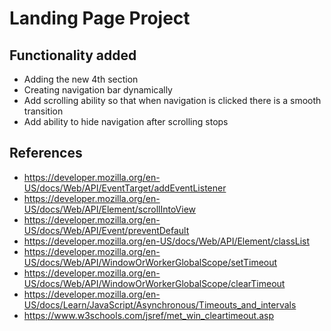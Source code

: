 # Landing Page Project

## Functionality added

* Adding the new 4th section
* Creating navigation bar dynamically
* Add scrolling ability so that when navigation is clicked there is a smooth transition
* Add ability to hide navigation after scrolling stops

## References
* https://developer.mozilla.org/en-US/docs/Web/API/EventTarget/addEventListener
* https://developer.mozilla.org/en-US/docs/Web/API/Element/scrollIntoView
* https://developer.mozilla.org/en-US/docs/Web/API/Event/preventDefault
* https://developer.mozilla.org/en-US/docs/Web/API/Element/classList
* https://developer.mozilla.org/en-US/docs/Web/API/WindowOrWorkerGlobalScope/setTimeout
* https://developer.mozilla.org/en-US/docs/Web/API/WindowOrWorkerGlobalScope/clearTimeout
* https://developer.mozilla.org/en-US/docs/Learn/JavaScript/Asynchronous/Timeouts_and_intervals
* https://www.w3schools.com/jsref/met_win_cleartimeout.asp